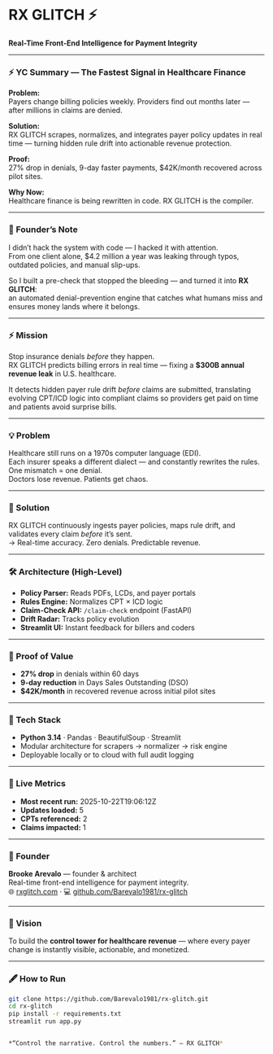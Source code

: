 # RX GLITCH ⚡  
**Real-Time Front-End Intelligence for Payment Integrity**

---

### ⚡ YC Summary — The Fastest Signal in Healthcare Finance

**Problem:**  
Payers change billing policies weekly. Providers find out months later — after millions in claims are denied.

**Solution:**  
RX GLITCH scrapes, normalizes, and integrates payer policy updates in real time — turning hidden rule drift into actionable revenue protection.

**Proof:**  
27% drop in denials, 9-day faster payments, $42K/month recovered across pilot sites.

**Why Now:**  
Healthcare finance is being rewritten in code. RX GLITCH is the compiler.

---

### 🧠 Founder’s Note
I didn’t hack the system with code — I hacked it with attention.  
From one client alone, $4.2 million a year was leaking through typos, outdated policies, and manual slip-ups.  

So I built a pre-check that stopped the bleeding — and turned it into **RX GLITCH**:  
an automated denial-prevention engine that catches what humans miss and ensures money lands where it belongs.

---

### ⚡ Mission
Stop insurance denials *before* they happen.  
RX GLITCH predicts billing errors in real time — fixing a **$300B annual revenue leak** in U.S. healthcare.  

It detects hidden payer rule drift *before* claims are submitted, translating evolving CPT/ICD logic into compliant claims so providers get paid on time and patients avoid surprise bills.

---

### 💡 Problem
Healthcare still runs on a 1970s computer language (EDI).  
Each insurer speaks a different dialect — and constantly rewrites the rules.  
One mismatch = one denial.  
Doctors lose revenue. Patients get chaos.

---

### 🧬 Solution
RX GLITCH continuously ingests payer policies, maps rule drift, and validates every claim *before* it’s sent.  
→ Real-time accuracy. Zero denials. Predictable revenue.

---

### 🛠 Architecture (High-Level)
- **Policy Parser:** Reads PDFs, LCDs, and payer portals  
- **Rules Engine:** Normalizes CPT × ICD logic  
- **Claim-Check API:** `/claim-check` endpoint (FastAPI)  
- **Drift Radar:** Tracks policy evolution  
- **Streamlit UI:** Instant feedback for billers and coders  

---

### 🚀 Proof of Value
- **27% drop** in denials within 60 days  
- **9-day reduction** in Days Sales Outstanding (DSO)  
- **$42K/month** in recovered revenue across initial pilot sites  

---

### 🧩 Tech Stack
- **Python 3.14** · Pandas · BeautifulSoup · Streamlit  
- Modular architecture for scrapers → normalizer → risk engine  
- Deployable locally or to cloud with full audit logging  

---

### 🧮 Live Metrics
- **Most recent run:** 2025-10-22T19:06:12Z  
- **Updates loaded:** 5  
- **CPTs referenced:** 2  
- **Claims impacted:** 1  

---

### 🧠 Founder
**Brooke Arevalo** — founder & architect  
Real-time front-end intelligence for payment integrity.  
🌐 [rxglitch.com](https://rxglitch.com) · 💻 [github.com/Barevalo1981/rx-glitch](https://github.com/Barevalo1981/rx-glitch)

---

### 📍 Vision
To build the **control tower for healthcare revenue** — where every payer change is instantly visible, actionable, and monetized.

---

### 🖋️ How to Run
```bash
git clone https://github.com/Barevalo1981/rx-glitch.git
cd rx-glitch
pip install -r requirements.txt
streamlit run app.py


*“Control the narrative. Control the numbers.” — RX GLITCH*
